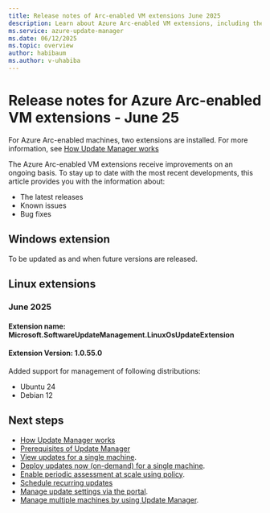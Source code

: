 ```yaml
---
title: Release notes of Arc-enabled VM extensions June 2025
description: Learn about Azure Arc-enabled VM extensions, including their latest releases, known issues, and bug fixes, in the month of July to help you manage updates effectively.
ms.service: azure-update-manager
ms.date: 06/12/2025
ms.topic: overview
author: habibaum
ms.author: v-uhabiba
---
```


# Release notes for Azure Arc-enabled VM extensions - June 25

For Azure Arc-enabled machines, two extensions are installed. For more information, see [How Update Manager works](workflow-update-manager.md)


The Azure Arc-enabled VM extensions receive improvements on an ongoing basis. To stay up to date with the most recent developments, this article provides you with the information about:

- The latest releases
- Known issues
- Bug fixes

## Windows extension

To be updated as and when future versions are released. 

## Linux extensions

### June 2025

#### Extension name: Microsoft.SoftwareUpdateManagement.LinuxOsUpdateExtension 
#### Extension Version: 1.0.55.0

Added support for management of following distributions: 

- Ubuntu 24 
- Debian 12 


## Next steps

- [How Update Manager works](workflow-update-manager.md)
- [Prerequisites of Update Manager](prerequisites.md)
- [View updates for a single machine](view-updates.md).
- [Deploy updates now (on-demand) for a single machine](deploy-updates.md).
- [Enable periodic assessment at scale using policy](https://aka.ms/aum-policy-support).
- [Schedule recurring updates](scheduled-patching.md)
- [Manage update settings via the portal](manage-update-settings.md).
- [Manage multiple machines by using Update Manager](manage-multiple-machines.md).

